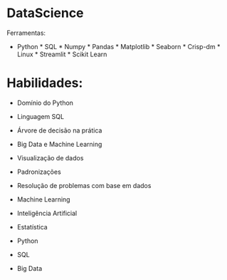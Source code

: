 # DataScience 

Ferramentas:

* Python * SQL * Numpy * Pandas * Matplotlib * Seaborn * Crisp-dm * Linux * Streamlit * Scikit Learn

# Habilidades:

- Domínio do Python
- Linguagem SQL
- Árvore de decisão na prática
- Big Data e Machine Learning
- Visualização de dados
- Padronizações
- Resolução de problemas com base em dados

- Machine Learning
- Inteligência Artificial 
- Estatística
- Python
- SQL
- Big Data
